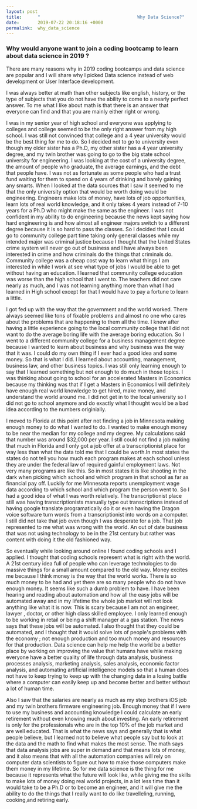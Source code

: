 ```yaml
---
layout: post
title:      "                                     Why Data Science?"
date:       2019-07-22 20:18:16 +0000
permalink:  why_data_science
---
```



### Why would anyone want to join a coding bootcamp to learn about data science in 2019 ?

There are many reasons why in 2019 coding bootcamps and data science are popular and I will share why I picked Data science instead of web development or User Interface development. 

I was always better at math than other subjects like english, history, or the type of subjects that you do not have the ability to come to a nearly perfect answer. To me what I like about math is that there is an answer that everyone can find and that you are mainly either right or wrong. 

I was in my senior year of high school and everyone was applying to colleges and college seemed to be the only right answer from my high school. I was still not convinced that college and a 4 year university would be the best thing for me to do. So I decided not to go to university even though my older sister has a Ph.D, my other sister has a 4 year university degree, and my twin brother was going to go to the big state school university for engineering. I was looking at the cost of a university degree, the amount of people who graduate, the average earnings, and the debt that people have. I was not as fortunate as some people who had a trust fund waiting for them to spend on 4 years of drinking and barely gaining any smarts. When I  looked at the data sources that I saw it seemed to me that the only university option that would be worth doing would be engineering. Engineers make lots of money, have lots of job opportunities, learn lots of real world knowledge, and it only takes 4 years instead of 7-10 years for a Ph.D who might make the same as the engineer. I was not confident in my ability to do engineering because the news kept saying how hard engineering is and how almost all engineer majors switch to a different degree because it is so hard to pass the classes. So I decided that I could go to community college part time taking only general classes while my intended major was criminal justice because I thought that the United States crime system will never go out of business and I have always been interested in crime and how criminals do the things that criminals do. Community college was a cheap cost way to learn what things I am interested in while I work at see what type of jobs I would be able to get without having an education. I learned that community college education was worse than the high school that I went to. The teachers did not care nearly as much, and I was not learning anything more than what I had learned in High school except for that I would have to pay a fortune to learn a little.

I got fed up with the way that the government and the world worked. There always seemed like tons of fixable problems and almost no one who cares about the problems that are happening to them all the time. I knew after having a little experience going to the local community college that I did not want to do the average boring life with the average boring education. So I went to a different community college for a business management degree because I wanted to learn about business and why business was the way that it was. I could do my own thing if I ever had a good idea and some money. So that is what I did. I learned about accounting, management, business law, and other business topics. I was still only learning enough to say that I learned something but not enough to do much in those topics. I was thinking about going to school for an accelerated Masters in Economics because my thinking was that if I get a Masters in Economics I will definitely have enough real world knowledge to get hired, make money, and understand the world around me. I did not get in to the local university so I did not go to school anymore and do exactly what I thought would be a bad idea according to the numbers originially. 

I moved to Florida at this point after not finding a job in Minnesota making enough money to do what I wanted to do. I wanted to make enough money to be near the median for my college and my degree. My calculations said that number was around $32,000 per year. I still could not find a job making that much in Florida and I only got a job offer at a transcriptionist place for way less than what the data told me that I could be worth.In most states the states do not tell you how much each program makes at each school unless they are under the federal law of required gainful employment laws. Not very many programs are like this. So in most states it is like shooting in the dark when picking which school and which program in that school as far as financial pay off. Luckily for me Minnesota reports unemployment wage data according to which school and which program the person went to. So I had a good idea of what I was worth relatively. The transcriptionist place still was having transcriptionists manually type out transcriptions instead of having google translate programatically do it or even having the Dragon voice software turn words from a transcriptionist into words on a computer. I still did not take that job even though I was desperate for a job. That job represented to me what was wrong with the world. An out of date business that was not using technology to be in the 21st century but rather was content with doing it the old fashioned way.

So eventually while looking around online I found coding schools and I applied. I thought that coding schools represent what is right with the world. A 21st century idea full of people who can leverage technologies to do massive things for a small amount compared to the old way. Money excites me because I think money is the way that the world works. There is so much money to be had and yet there are so many people who do not have enough money. It seems like such a dumb problem to have. I have been hearing and reading about automation and how all the easy jobs will be automated away and in my lifetime the whole job market will not look anything like what it is now. This is scary because I am not an engineer, lawyer , doctor, or other high class skilled employee. I only learned enough to be working in retail or being a shift manager at a gas station. The news says that these jobs will be automated. I also thought that they could be automated, and I thought that it would solve lots of people's problems with the economy ; not enough production and too much money and resources for that production. Data science can help me help the world be a better place by working on improving the value that humans have while making everyone have a better quality of life through data analysis, business processes analysis, marketing analysis, sales analysis, economic factor analysis, and automating artificial intelligence models so that a human does not have to keep trying to keep up with the changing data in a losing battle where a computer can easily keep up and become better and better without a lot of human time.

Also I saw that the salaries are nearly as much as my step brothers iOS job and my twin brothers firmware engineering job. Enough money that if I were to use my business and accounting knowledge I could calculate an early retirement without even knowing much about investing. An early retirement is only for the professionals who are in the top 10% of the job market and are well educated. That is what the news says and generally that is what people believe, but I learned not to believe what people say but to look at the data and the math to find what makes the most sense. The math says that data analysis jobs are super in demand and that means lots of money, and it also means that with all the automation companies will rely on computer data scientists to figure out how to make those computers make them money in my lifetime. So for me data science is the thing for me because it represents what the future will look like, while giving me the skills to make lots of money doing real world projects, in a lot less time than it would take to be a Ph.D or to become an engineer, and it will give me the ability to do the things that I really want to do like travelleling, running, cooking,and retiring early.

